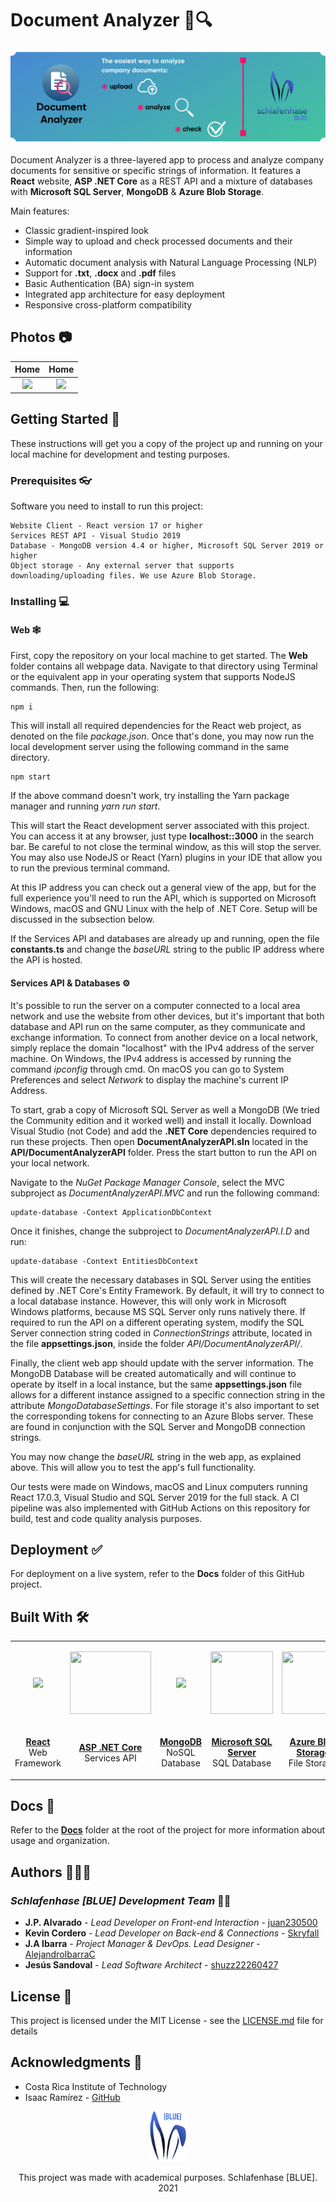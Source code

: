 # Document Analyzer 📄🔍

<p align=center><img src="Docs/readme-images/da-banner.png" width="fit-content"></p>

Document Analyzer is a three-layered app to process and analyze company documents for sensitive or specific strings of information. It features a **React** website, **ASP .NET Core** as a REST API and a mixture of databases with **Microsoft SQL Server**, **MongoDB** & **Azure Blob Storage**.

Main features:

* Classic gradient-inspired look
* Simple way to upload and check processed documents and their information
* Automatic document analysis with Natural Language Processing (NLP)
* Support for **.txt**, **.docx** and **.pdf** files
* Basic Authentication (BA) sign-in system
* Integrated app architecture for easy deployment
* Responsive cross-platform compatibility

## Photos 📷

Home                       | Home                      |
:-------------------------:|:-------------------------:|
![](Docs/readme-images/e1.png)| ![](Docs/readme-images/d1.png) 

## Getting Started 🚀

These instructions will get you a copy of the project up and running on your local machine for development and testing purposes.

### Prerequisites 👓

Software you need to install to run this project:

```
Website Client - React version 17 or higher
Services REST API - Visual Studio 2019
Database - MongoDB version 4.4 or higher, Microsoft SQL Server 2019 or higher
Object storage - Any external server that supports downloading/uploading files. We use Azure Blob Storage. 
```

### Installing 💻

#### Web 🕸

First, copy the repository on your local machine to get started. The **Web** folder contains all webpage data. Navigate to that directory using Terminal or the equivalent app in your operating system that supports NodeJS commands. Then, run the following:

```
npm i
```

This will install all required dependencies for the React web project, as denoted on the file *package.json*. Once that's done, you may now run the local development server using the following command in the same directory.

```
npm start
```

If the above command doesn't work, try installing the Yarn package manager and running *yarn run start*.

This will start the React development server associated with this project. You can access it at any browser, just type **localhost::3000** in the search bar. Be careful to not close the terminal window, as this will stop the server. You may also use NodeJS or React (Yarn) plugins in your IDE that allow you to run the previous terminal command. 

At this IP address you can check out a general view of the app, but for the full experience you'll need to run the API, which is supported on Microsoft Windows, macOS and GNU Linux with the help of .NET Core. Setup will be discussed in the subsection below.

If the Services API and databases are already up and running, open the file **constants.ts** and change the *baseURL* string to the public IP address where the API is hosted.

#### Services API & Databases ⚙

It's possible to run the server on a computer connected to a local area network and use the website from other devices, but it's important that both database and API run on the same computer, as they communicate and exchange information. To connect from another device on a local network, simply replace the domain "localhost" with the IPv4 address of the server machine. On Windows, the IPv4 address is accessed by running the command *ipconfig* through cmd. On macOS you can go to System Preferences and select *Network* to display the machine's current IP Address.

To start, grab a copy of Microsoft SQL Server as well a MongoDB (We tried the Community edition and it worked well) and install it locally. Download Visual Studio (not Code) and add the **.NET Core** dependencies required to run these projects. Then open **DocumentAnalyzerAPI.sln** located in the **API/DocumentAnalyzerAPI** folder. Press the start button to run the API on your local network.

Navigate to the *NuGet Package Manager Console*, select the MVC subproject as *DocumentAnalyzerAPI.MVC* and run the following command:

```
update-database -Context ApplicationDbContext
```

Once it finishes, change the subproject to *DocumentAnalyzerAPI.I.D* and run:

```
update-database -Context EntitiesDbContext
```

This will create the necessary databases in SQL Server using the entities defined by .NET Core's Entity Framework. By default, it will try to connect to a local database instance. However, this will only work in Microsoft Windows platforms, because MS SQL Server only runs natively there. If required to run the API on a different operating system, modify the SQL Server connection string coded in *ConnectionStrings* attribute, located in the file **appsettings.json**, inside the folder *API/DocumentAnalyzerAPI/*.

Finally, the client web app should update with the server information. The MongoDB Database will be created automatically and will continue to operate by itself in a local instance, but the same **appsettings.json** file allows for a different instance assigned to a specific connection string in the attribute *MongoDatabaseSettings*. For file storage it's also important to set the corresponding tokens for connecting to an Azure Blobs server. These are found in conjunction with the SQL Server and MongoDB connection strings.

You may now change the *baseURL* string in the web app, as explained above. This will allow you to test the app's full functionality. 

Our tests were made on Windows, macOS and Linux computers running React 17.0.3, Visual Studio and SQL Server 2019 for the full stack. A CI pipeline was also implemented with GitHub Actions on this repository for build, test and code quality analysis purposes.

## Deployment ✅

For deployment on a live system, refer to the **Docs** folder of this GitHub project.

## Built With 🛠

<table>
  <tr>
    <td>
      <p align=center><img src="https://upload.wikimedia.org/wikipedia/commons/a/a7/React-icon.svg" height=110></p>
    </td>
    <td>
      <p align=center><img src="https://docs.microsoft.com/es-es/dotnet/images/hub/netcore.svg" width=130 height=100></p>
    </td>
    <td>
      <p align=center><img src="https://infinapps.com/wp-content/uploads/2018/10/mongodb-logo.png" height=130></p>
    </td>
    <td>
      <p align=center><img src="https://cdn.worldvectorlogo.com/logos/microsoft-sql-server.svg" width=100 height=100></p>
    </td>
    <td>
      <p align=center><img src="https://www.jasoft.org/Blog/image.axd?picture=/2018/azure-storage-blob-logo.png" width=100 height=100></p>
    </td>
  </tr>
  
  <tr>
    <td>
      <p align=center><a href="https://reactjs.org/"><b>React</b></a>
      </br>Web Framework</p>
    </td>
    <td>
      <p align=center><a href="https://dotnet.microsoft.com/"><b>ASP .NET Core</b></a>
      </br>Services API</p>
    </td>
    <td>
      <p align=center>
        <a href="https://www.mongodb.com/"><b>MongoDB</b></a>
      </br>NoSQL Database</p>
    </td>
    <td>
      <p align=center>
        <a href="https://www.microsoft.com/en-us/sql-server/sql-server-2019"><b>Microsoft SQL Server</b></a>
      </br>SQL Database</p>
    </td>
    <td>
      <p align=center>
        <a href="https://azure.microsoft.com/en-us/services/storage/blobs/"><b>Azure Blob Storage</b></a>
      </br>File Storage</p>
    </td>
  </tr>
</table>

## Docs 📖

Refer to the [**Docs**](https://github.com/Schlafenhase/Document-Analyzer/tree/master/Docs) folder at the root of the project for more information about usage and organization.

## Authors 👨🏻‍💻

### *Schlafenhase [BLUE] Development Team* 🐰💙

* **J.P. Alvarado** - *Lead Developer on Front-end Interaction* - [juan230500](https://github.com/juan230500)
* **Kevin Cordero** - *Lead Developer on Back-end & Connections* - [Skryfall](https://github.com/Skryfall)
* **J.A Ibarra** - *Project Manager & DevOps. Lead Designer* - [AlejandroIbarraC](https://github.com/AlejandroIbarraC)
* **Jesús Sandoval** - *Lead Software Architect* - [shuzz22260427](https://github.com/shuzz22260427)

## License 📄

This project is licensed under the MIT License - see the [LICENSE.md](https://github.com/Schlafenhase/Document-Analyzer/tree/master/LICENSE.md) file for details

## Acknowledgments 📎

* Costa Rica Institute of Technology
* Isaac Ramírez - [GitHub](https://github.com/IsaacSNK)

<p align="center">
  <img src="Docs/readme-images/schlafenhase-blue-ears-transparent.png" height="80">                                                                           
</p>
<p align="center">This project was made with academical purposes. Schlafenhase [BLUE]. 2021</p
```
